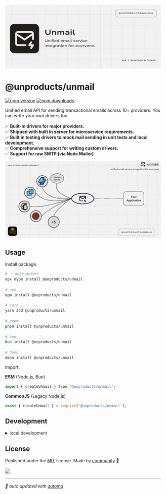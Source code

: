 <img src="/docs/unmail-cover.png"/>

# @unproducts/unmail

<!-- automd:badges color=yellow -->

[![npm version](https://img.shields.io/npm/v/@unproducts/unmail?color=yellow)](https://npmjs.com/package/@unproducts/unmail)
[![npm downloads](https://img.shields.io/npm/dm/@unproducts/unmail?color=yellow)](https://npm.chart.dev/@unproducts/unmail)

<!-- /automd -->

Unified email API for sending transactional emails across 10+ providers. You can write your own drivers too.
<br/><br/>
✅ **Built-in drivers for major providers.**<br/>
✅ **Shipped with built in server for microservice requirements.**<br/>
✅ **Built in testing drivers to mock mail sending in unit tests and local development.**<br/>
✅ **Comprehensive support for writing custom drivers.**<br/>
✅ **Support for raw SMTP (via Node Mailer)**<br/>

<img src="/docs/unmail-info.png" width="600"/>

## Usage

Install package:

<!-- automd:pm-install -->

```sh
# ✨ Auto-detect
npx nypm install @unproducts/unmail

# npm
npm install @unproducts/unmail

# yarn
yarn add @unproducts/unmail

# pnpm
pnpm install @unproducts/unmail

# bun
bun install @unproducts/unmail

# deno
deno install @unproducts/unmail
```

<!-- /automd -->

Import:

**ESM** (Node.js, Bun)

```js
import { createUnmail } from '@unproducts/unmail';
```

**CommonJS** (Legacy Node.js)

```js
const { createUnmail } = require('@unproducts/unmail');
```

## Development

<details>

<summary>local development</summary>

- Clone this repository
- Install latest LTS version of [Node.js](https://nodejs.org/en/)
- Install dependencies using `yarn install`
- Run interactive tests using `yarn dev`

</details>

## License

<!-- automd:contributors license=MIT -->

Published under the [MIT](https://github.com/unproducts/unmail/blob/main/LICENSE) license.
Made by [community](https://github.com/unproducts/unmail/graphs/contributors) 💛
<br><br>
<a href="https://github.com/unproducts/unmail/graphs/contributors">
<img src="https://contrib.rocks/image?repo=unproducts/unmail" />
</a>

<!-- /automd -->

<!-- automd:with-automd -->

---

_🤖 auto updated with [automd](https://automd.unjs.io)_

<!-- /automd -->
